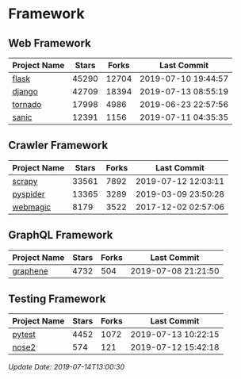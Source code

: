 # Framework

## Web Framework

| Project Name | Stars | Forks | Last Commit |
| ------------ | ----- | ----- | ----------- |
| [flask](https://github.com/pallets/flask) | 45290 | 12704 | 2019-07-10 19:44:57 |
| [django](https://github.com/django/django) | 42709 | 18394 | 2019-07-13 08:55:19 |
| [tornado](https://github.com/tornadoweb/tornado) | 17998 | 4986 | 2019-06-23 22:57:56 |
| [sanic](https://github.com/huge-success/sanic) | 12391 | 1156 | 2019-07-11 04:35:35 |

## Crawler Framework

| Project Name | Stars | Forks | Last Commit |
| ------------ | ----- | ----- | ----------- |
| [scrapy](https://github.com/scrapy/scrapy) | 33561 | 7892 | 2019-07-12 12:03:11 |
| [pyspider](https://github.com/binux/pyspider) | 13365 | 3289 | 2019-03-09 23:50:28 |
| [webmagic](https://github.com/code4craft/webmagic) | 8179 | 3522 | 2017-12-02 02:57:06 |

## GraphQL Framework

| Project Name | Stars | Forks | Last Commit |
| ------------ | ----- | ----- | ----------- |
| [graphene](https://github.com/graphql-python/graphene) | 4732 | 504 | 2019-07-08 21:21:50 |

## Testing Framework

| Project Name | Stars | Forks | Last Commit |
| ------------ | ----- | ----- | ----------- |
| [pytest](https://github.com/pytest-dev/pytest) | 4452 | 1072 | 2019-07-13 10:22:15 |
| [nose2](https://github.com/nose-devs/nose2) | 574 | 121 | 2019-07-12 15:42:18 |

*Update Date: 2019-07-14T13:00:30*